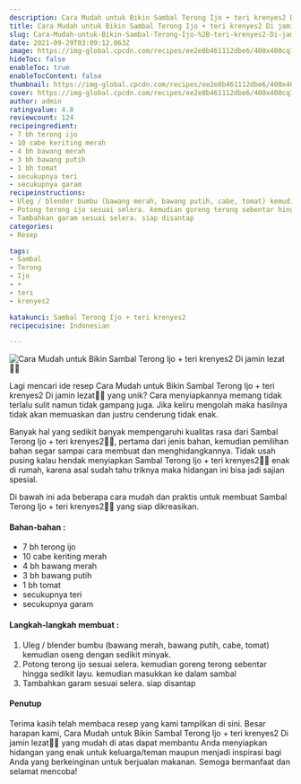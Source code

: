 ```yaml
---
description: Cara Mudah untuk Bikin Sambal Terong Ijo + teri krenyes2 Di jamin lezat"
title: Cara Mudah untuk Bikin Sambal Terong Ijo + teri krenyes2 Di jamin lezat
slug: Cara-Mudah-untuk-Bikin-Sambal-Terong-Ijo-%2B-teri-krenyes2-Di-jamin-lezat
date: 2021-09-29T03:09:12.063Z
image: https://img-global.cpcdn.com/recipes/ee2e0b461112dbe6/400x400cq70/photo.jpg
hideToc: false
enableToc: true
enableTocContent: false
thumbnail: https://img-global.cpcdn.com/recipes/ee2e0b461112dbe6/400x400cq70/photo.jpg
cover: https://img-global.cpcdn.com/recipes/ee2e0b461112dbe6/400x400cq70/photo.jpg
author: admin
ratingvalue: 4.8
reviewcount: 124
recipeingredient:
- 7 bh terong ijo
- 10 cabe keriting merah
- 4 bh bawang merah
- 3 bh bawang putih
- 1 bh tomat
- secukupnya teri
- secukupnya garam
recipeinstructions:
- Uleg / blender bumbu (bawang merah, bawang putih, cabe, tomat) kemudian oseng dengan sedikit minyak.
- Potong terong ijo sesuai selera. kemudian goreng terong sebentar hingga sedikit layu. kemudian masukkan ke dalam sambal
- Tambahkan garam sesuai selera. siap disantap
categories:
- Resep

tags:
- Sambal
- Terong
- Ijo
- +
- teri
- krenyes2

katakunci: Sambal Terong Ijo + teri krenyes2
recipecuisine: Indonesian

---
```


![Cara Mudah untuk Bikin Sambal Terong Ijo + teri krenyes2 Di jamin lezat👩‍🍳](https://img-global.cpcdn.com/recipes/ee2e0b461112dbe6/400x400cq70/photo.jpg)

Lagi mencari ide resep Cara Mudah untuk Bikin Sambal Terong Ijo + teri krenyes2 Di jamin lezat👩‍🍳 yang unik? Cara menyiapkannya memang tidak terlalu sulit namun tidak gampang juga. Jika keliru mengolah maka hasilnya tidak akan memuaskan dan justru cenderung tidak enak.

Banyak hal yang sedikit banyak mempengaruhi kualitas rasa dari Sambal Terong Ijo + teri krenyes2👩‍🍳, pertama dari jenis bahan, kemudian pemilihan bahan segar sampai cara membuat dan menghidangkannya. Tidak usah pusing kalau hendak menyiapkan Sambal Terong Ijo + teri krenyes2👩‍🍳 enak di rumah, karena asal sudah tahu triknya maka hidangan ini bisa jadi sajian spesial.

Di bawah ini ada beberapa cara mudah dan praktis untuk membuat Sambal Terong Ijo + teri krenyes2👩‍🍳 yang siap dikreasikan.

<!--inarticleads1-->

#### Bahan-bahan :

- 7 bh terong ijo
- 10 cabe keriting merah
- 4 bh bawang merah
- 3 bh bawang putih
- 1 bh tomat
- secukupnya teri
- secukupnya garam

<!--inarticleads2-->

#### Langkah-langkah membuat :

1. Uleg / blender bumbu (bawang merah, bawang putih, cabe, tomat) kemudian oseng dengan sedikit minyak.
1. Potong terong ijo sesuai selera. kemudian goreng terong sebentar hingga sedikit layu. kemudian masukkan ke dalam sambal
1. Tambahkan garam sesuai selera. siap disantap

#### Penutup

Terima kasih telah membaca resep yang kami tampilkan di sini. Besar harapan kami, Cara Mudah untuk Bikin Sambal Terong Ijo + teri krenyes2 Di jamin lezat👩‍🍳 yang mudah di atas dapat membantu Anda menyiapkan hidangan yang enak untuk keluarga/teman maupun menjadi inspirasi bagi Anda yang berkeinginan untuk berjualan makanan. Semoga bermanfaat dan selamat mencoba!